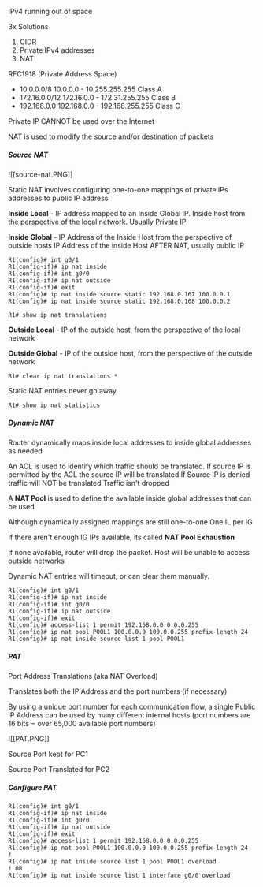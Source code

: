 IPv4 running out of space

3x Solutions
1. CIDR
2. Private IPv4 addresses
3. NAT

RFC1918 (Private Address Space)
- 10.0.0.0/8 10.0.0.0 - 10.255.255.255 Class A
- 172.16.0.0/12 172.16.0.0 - 172.31.255.255 Class B
- 192.168.0.0 192.168.0.0 - 192.168.255.255 Class C

Private IP CANNOT be used over the Internet

NAT is used to modify the source and/or destination of packets

##### Source NAT

![[source-nat.PNG]]

Static NAT involves configuring one-to-one mappings of private IPs addresses to public IP address

**Inside Local** - IP address mapped to an Inside Global IP.  Inside host from the perspective of the local network.  Usually Private IP

**Inside Global** - IP Address of the Inside Host from the perspective of outside hosts
	IP Address of the inside Host AFTER NAT, usually public IP

```
R1(config)# int g0/1
R1(config-if)# ip nat inside
R1(config-if)# int g0/0
R1(config-if)# ip nat outside
R1(config-if)# exit
R1(config)# ip nat inside source static 192.168.0.167 100.0.0.1
R1(config)# ip nat inside source static 192.168.0.168 100.0.0.2
```

```
R1# show ip nat translations
```

**Outside Local** - IP of the outside host, from the perspective of the local network

**Outside Global** - IP of the outside host, from the perspective of the outside network

```
R1# clear ip nat translations *
```

Static NAT entries never go away

```
R1# show ip nat statistics
```

##### Dynamic NAT

Router dynamically maps inside local addresses to inside global addresses as needed

An ACL is used to identify which traffic should be translated.  If source IP is permitted by the ACL the source IP will be translated
If Source IP is denied traffic will NOT be translated
	Traffic isn't dropped

A **NAT Pool** is used to define the available inside global addresses that can be used

Although dynamically assigned mappings are still one-to-one
	One IL per IG

If there aren't enough IG IPs available, its called **NAT Pool Exhaustion**

If none available, router will drop the packet.  Host will be unable to access outside networks

Dynamic NAT entries will timeout, or can clear them manually. 

```
R1(config)# int g0/1
R1(config-if)# ip nat inside
R1(config-if)# int g0/0
R1(config-if)# ip nat outside
R1(config-if)# exit
R1(config)# access-list 1 permit 192.168.0.0 0.0.0.255
R1(config)# ip nat pool POOL1 100.0.0.0 100.0.0.255 prefix-length 24
R1(config)# ip nat inside source list 1 pool POOL1
```

##### PAT

Port Address Translations (aka NAT Overload)

Translates both the IP Address and the port numbers (if necessary)

By using a unique port number for each communication flow, a single Public IP Address can be used by many different internal hosts (port numbers are 16 bits = over 65,000 available port numbers)

![[PAT.PNG]]

Source Port kept for PC1

Source Port Translated for PC2

 ##### Configure PAT

```
R1(config)# int g0/1
R1(config-if)# ip nat inside
R1(config-if)# int g0/0
R1(config-if)# ip nat outside
R1(config-if)# exit
R1(config)# access-list 1 permit 192.168.0.0 0.0.0.255
R1(config)# ip nat pool POOL1 100.0.0.0 100.0.0.255 prefix-length 24
!
R1(config)# ip nat inside source list 1 pool POOL1 overload
! OR 
R1(config)# ip nat inside source list 1 interface g0/0 overload
```